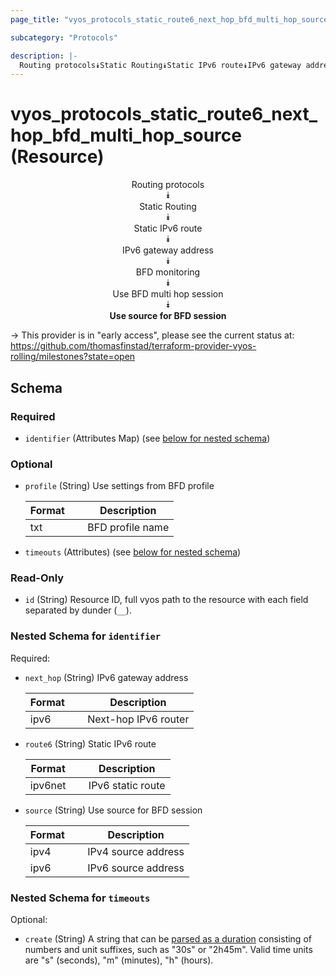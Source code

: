 ```yaml
---
page_title: "vyos_protocols_static_route6_next_hop_bfd_multi_hop_source Resource - vyos"

subcategory: "Protocols"

description: |- 
  Routing protocols⯯Static Routing⯯Static IPv6 route⯯IPv6 gateway address⯯BFD monitoring⯯Use BFD multi hop session⯯Use source for BFD session
---
```


# vyos_protocols_static_route6_next_hop_bfd_multi_hop_source (Resource)
<center>

Routing protocols  
⯯  
Static Routing  
⯯  
Static IPv6 route  
⯯  
IPv6 gateway address  
⯯  
BFD monitoring  
⯯  
Use BFD multi hop session  
⯯  
**Use source for BFD session**


</center>

-> This provider is in "early access", please see the current status at: https://github.com/thomasfinstad/terraform-provider-vyos-rolling/milestones?state=open

## Schema

### Required

- `identifier` (Attributes Map) (see [below for nested schema](#nestedatt--identifier))

### Optional

- `profile` (String) Use settings from BFD profile

    |Format  &emsp;|Description       |
    |----------|--------------------|
    |txt     &emsp;|BFD profile name  |
- `timeouts` (Attributes) (see [below for nested schema](#nestedatt--timeouts))

### Read-Only

- `id` (String) Resource ID, full vyos path to the resource with each field separated by dunder (`__`).

<a id="nestedatt--identifier"></a>
### Nested Schema for `identifier`

Required:

- `next_hop` (String) IPv6 gateway address

    |Format  &emsp;|Description           |
    |----------|------------------------|
    |ipv6    &emsp;|Next-hop IPv6 router  |
- `route6` (String) Static IPv6 route

    |Format   &emsp;|Description        |
    |-----------|---------------------|
    |ipv6net  &emsp;|IPv6 static route  |
- `source` (String) Use source for BFD session

    |Format  &emsp;|Description          |
    |----------|-----------------------|
    |ipv4    &emsp;|IPv4 source address  |
    |ipv6    &emsp;|IPv6 source address  |


<a id="nestedatt--timeouts"></a>
### Nested Schema for `timeouts`

Optional:

- `create` (String) A string that can be [parsed as a duration](https://pkg.go.dev/time#ParseDuration) consisting of numbers and unit suffixes, such as &#34;30s&#34; or &#34;2h45m&#34;. Valid time units are &#34;s&#34; (seconds), &#34;m&#34; (minutes), &#34;h&#34; (hours).  
